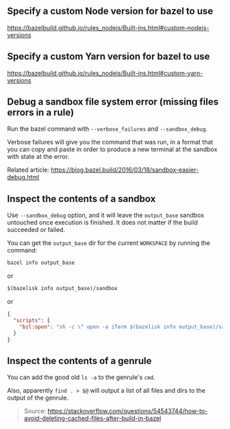 
## Specify a custom Node version for bazel to use
https://bazelbuild.github.io/rules_nodejs/Built-ins.html#custom-nodejs-versions

## Specify a custom Yarn version for bazel to use
https://bazelbuild.github.io/rules_nodejs/Built-ins.html#custom-yarn-versions

## Debug a sandbox file system error (missing files errors in a rule)

Run the bazel command with `--verbose_failures` and `--sandbox_debug`.

Verbose failures will give you the command that was run, in a format that you can copy and paste in order
to produce a new terminal at the sandbox with state at the error.

Related article: https://blog.bazel.build/2016/03/18/sandbox-easier-debug.html

## Inspect the contents of a sandbox

Use `--sandbox_debug` option, and it will leave the `output_base` sandbox untouched once execution is finished.
It does not matter if the build succeeded or failed.

You can get the `output_base` dir for the current `WORKSPACE` by running the command: 

```bash
bazel info output_base
```

or
```bash
$(bazelisk info output_base)/sandbox
```

or
```json
{
  "scripts": {
    "bzl:open": "sh -c \" open -a iTerm $(bazelisk info output_base)/sandbox\""
  }
}
```

## Inspect the contents of a genrule

You can add the good old `ls -a` to the genrule's `cmd`.

Also, apparently `find . > $@` will output a list of all files and dirs to the output of the genrule.

> Source: https://stackoverflow.com/questions/54543744/how-to-avoid-deleting-cached-files-after-build-in-bazel

